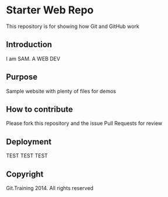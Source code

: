 # Starter Web Repo

This repository is for showing how Git and GitHub work

## Introduction

I am SAM. A WEB DEV
## Purpose

Sample website with plenty of files for demos

## How to contribute

Please fork this repository and the issue Pull Requests for review

## Deployment

TEST TEST TEST

## Copyright

Git.Training 2014. All rights reserved